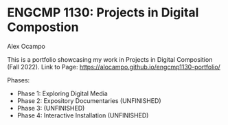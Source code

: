 # ENGCMP 1130: Projects in Digital Compostion
Alex Ocampo

This is a portfolio showcasing my work in Projects in Digital Composition (Fall 2022).
Link to Page: https://alocampo.github.io/engcmp1130-portfolio/

Phases:
- Phase 1: Exploring Digital Media
- Phase 2: Expository Documentaries (UNFINISHED)
- Phase 3: (UNFINISHED)
- Phase 4: Interactive Installation (UNFINISHED)
